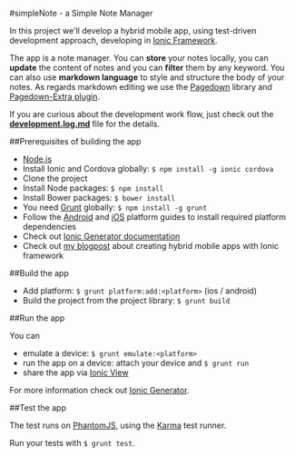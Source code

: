 #simpleNote - a Simple Note Manager

In this project we'll develop a hybrid mobile app, using test-driven development approach, developing in [Ionic Framework](ionicframework.com).

The app is a note manager. You can **store** your notes locally, you can **update** the content of notes and you can **filter** them by any keyword. You can also use **markdown language** to style and structure the body of your notes. As regards markdown editing we use the [Pagedown](https://code.google.com/p/pagedown/wiki/PageDown) library and [Pagedown-Extra plugin](https://github.com/jmcmanus/pagedown-extra).

If you are curious about the development work flow, just check out the [**development.log.md**](https://github.com/tompascall/simpleNote/blob/master/development.log.md) file for the details.

##Prerequisites of building the app

- [Node.js](nodejs.org)
- Install Ionic and Cordova globally: ```$ npm install -g ionic cordova```
- Clone the project
- Install Node packages: ```$ npm install```
- Install Bower packages: ```$ bower install```
- You need [Grunt](http://gruntjs.com/) globally: ```$ npm install -g grunt```
- Follow the [Android]() and [iOS]() platform guides to install required platform dependencies
- Check out [Ionic Generator documentation](https://github.com/diegonetto/generator-ionic/tree/master/docs)
- Check out [my blogpost](http://js-workout.tompascall.com/lets-create-hybrid-mobile-apps-with-ionic-framework/) about creating hybrid mobile apps with Ionic framework

##Build the app

- Add platform: ```$ grunt platform:add:<platform>``` (ios / android)
- Build the project from the project library: ```$ grunt build```

##Run the app

You can 

- emulate a device: ```$ grunt emulate:<platform>```
- run the app on a device: attach your device and ```$ grunt run```
- share the app via [Ionic View](http://view.ionic.io/)

For more information check out [Ionic Generator](https://github.com/diegonetto/generator-ionic#usage).

##Test the app

The test runs on [PhantomJS](http://phantomjs.org/), using the [Karma](http://karma-runner.github.io/0.12/index.html) test runner.

Run your tests with ```$ grunt test```.



